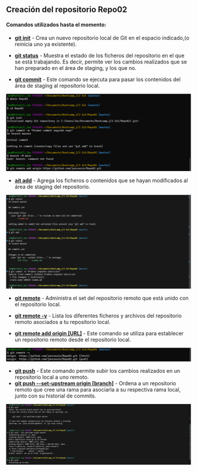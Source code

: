 ## Creación del repositorio Repo02


#### Comandos utilizados hasta el momento:

- __[git init](https://git-scm.com/docs/git-init)__ - Crea un nuevo repositorio local de Git en el espacio indicado,(o reinicia uno ya existente).

- __[git status](https://git-scm.com/docs/git-status)__ - Muestra el estado de los ficheros del repositorio en el que se está trabajando. Es decir, permite ver los cambios realizados que se han preparado en el área de staging, y los que no.

- __[git commit](https://git-scm.com/docs/git-commit)__ - Este comando se ejecuta para pasar los contenidos del área de staging al repositorio local.

![InitNCommit](./Repo2_Commands1.png)
- __[ait add](https://git-scm.com/docs/git-add)__ - Agrega los ficheros o contenidos que se hayan modificados al área de staging del repositorio.

![AddNStatus](./Repo2_Commands3.png)
- __[git remote](https://git-scm.com/docs/git-remote)__ - Administra el set del repositorio remoto que está unido con el repositorio local.

- __[git remote -v](https://git-scm.com/docs/git-remote)__ - Lista los diferentes ficheros y archivos del repositorio remoto asociados a tu repositorio local.
- __[git remote add origin [URL]](https://docs.github.com/en/get-started/getting-started-with-git/managing-remote-repositories)__ - Este comando se utiliza para establecer un repositorio remoto desde el repositorio local.

![Remote](./Repo2_Commands2.png)
- __[git push](https://git-scm.com/docs/git-push)__ - Este comando permite subir los cambios realizados en un repositorio local a uno remoto.
- __[git push --set-upstream origin [branch]](https://gist.github.com/davidportella/5749283)__ - Ordena a un repositorio remoto que cree una rama para asociarla a su respectiva rama local, junto con su historial de commits.

![Push](./Repo2_Commands4.png)